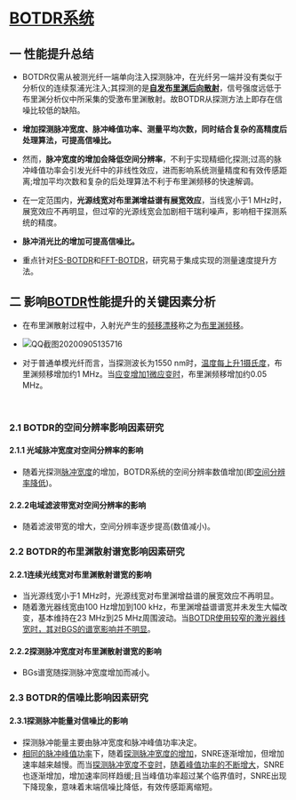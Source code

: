 # [BOTDR系统]()

## 一 性能提升总结

- BOTDR仅需从被测光纤一端单向注入探测脉冲，在光纤另一端并没有类似于分析仪的连续泵浦光注入;其探测的是<u>**自发布里渊后向散射**</u>，信号强度远低于布里渊分析仪中所采集的受激布里渊散射。故BOTDR从探测方法上即存在信噪比较低的缺陷。


- **增加探测脉冲宽度、脉冲峰值功率、测量平均次数，同时结合复杂的高精度后处理算法，可提高信噪比。**


- 然而，**脉冲宽度的增加会降低空间分辨率**，不利于实现精细化探测;过高的脉冲峰值功率会引发光纤中的非线性效应，进而影响系统测量精度和有效传感距离;增加平均次数和复杂的后处理算法不利于布里渊频移的快速解调。
- 在一定范围内，**光源线宽对布里渊增益谱有展宽效应**，当线宽小于1 MHz时，展宽效应不再明显，但过窄的光源线宽会加剧相干瑞利噪声，影响相干探测系统的精度。
- **脉冲消光比的增加可提高信噪比。**
- 重点针对[FS-BOTDR]()和[FFT-BOTDR]()，研究易于集成实现的测量速度提升方法。

## 二 影响[BOTDR]()性能提升的关键因素分析

- 在布里渊散射过程中，入射光产生的[频移漂移]()称之为[布里渊频移]()。
- ![QQ截图20200905135716](C:\Users\Administrator\Desktop\QQ截图20200905135716.png)



- 对于普通单模光纤而言，当探测波长为1550 nm时，[温度每上升1摄氏度]()，布里渊频移增加约1 MHz。当[应变增加1微应变时]()，布里渊频移增加约0.05 MHz。

  ​

### 2.1 BOTDR的空间分辨率影响因素研究

#### 2.1.1 光域脉冲宽度对空间分辨率的影响

- 随着光探测[脉冲宽度]()的增加，BOTDR系统的空间分辨率数值增加(即[空间分辨率降低]())。

#### 2.2.2电域滤波带宽对空间分辨率的影响

- 随着滤波带宽的增大，空间分辨率逐步提高(数值减小)。

### 2.2 BOTDR的布里渊散射谱宽影响因素研究

#### 2.2.1连续光线宽对布里渊散射谱宽的影响

- 当光源线宽小于1 MHz时，光源线宽对布里渊增益谱的展宽效应不再明显。
- 随着激光器线宽由100 Hz增加到100 kHz，布里渊增益谱谱宽并未发生大幅改变，基本维持在23 MHz到25 MHz周围波动。当[BOTDR使用较窄的激光器线宽时，其对BGS的谱宽影响并不明显]()。

#### 2.2.2探测脉冲宽度对布里渊散射谱宽的影响

- BGs谱宽随探测脉冲宽度增加而减小。

### 2.3 BOTDR的信噪比影响因素研究

#### 2.3.1探测脉冲能量对信噪比的影响

- 探测脉冲能量主要由脉冲宽度和脉冲峰值功率决定。
- [相同的脉冲峰值功率]()下，随着[探测脉冲宽度的增加]()，SNRE逐渐增加，但增加速率越来越慢。而当[探测脉冲宽度不变时]()，[随着峰值功率的不断增大]()，SNRE也逐渐增加，增加速率同样趋缓;且当峰值功率超过某个临界值时，SNRE出现下降现象，意味着末端信噪比降低，有效传感距离缩短。

